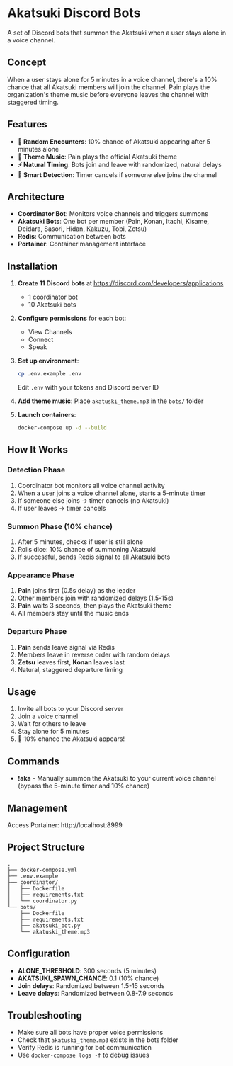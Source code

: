 # Akatsuki Discord Bots

A set of Discord bots that summon the Akatsuki when a user stays alone in a voice channel.

## Concept

When a user stays alone for 5 minutes in a voice channel, there's a 10% chance that all Akatsuki members will join the channel. Pain plays the organization's theme music before everyone leaves the channel with staggered timing.

## Features

- **🎲 Random Encounters**: 10% chance of Akatsuki appearing after 5 minutes alone
- **🎵 Theme Music**: Pain plays the official Akatsuki theme
- **⚡ Natural Timing**: Bots join and leave with randomized, natural delays
- **🔄 Smart Detection**: Timer cancels if someone else joins the channel

## Architecture

- **Coordinator Bot**: Monitors voice channels and triggers summons
- **Akatsuki Bots**: One bot per member (Pain, Konan, Itachi, Kisame, Deidara, Sasori, Hidan, Kakuzu, Tobi, Zetsu)
- **Redis**: Communication between bots
- **Portainer**: Container management interface

## Installation

1. **Create 11 Discord bots** at https://discord.com/developers/applications
   - 1 coordinator bot
   - 10 Akatsuki bots

2. **Configure permissions** for each bot:
   - View Channels
   - Connect
   - Speak

3. **Set up environment**:
   ```bash
   cp .env.example .env
   ```
   Edit `.env` with your tokens and Discord server ID

4. **Add theme music**:
   Place `akatuski_theme.mp3` in the `bots/` folder

5. **Launch containers**:
   ```bash
   docker-compose up -d --build
   ```

## How It Works

### Detection Phase
1. Coordinator bot monitors all voice channel activity
2. When a user joins a voice channel alone, starts a 5-minute timer
3. If someone else joins → timer cancels (no Akatsuki)
4. If user leaves → timer cancels

### Summon Phase (10% chance)
1. After 5 minutes, checks if user is still alone
2. Rolls dice: 10% chance of summoning Akatsuki
3. If successful, sends Redis signal to all Akatsuki bots

### Appearance Phase
1. **Pain** joins first (0.5s delay) as the leader
2. Other members join with randomized delays (1.5-15s)
3. **Pain** waits 3 seconds, then plays the Akatsuki theme
4. All members stay until the music ends

### Departure Phase
1. **Pain** sends leave signal via Redis
2. Members leave in reverse order with random delays
3. **Zetsu** leaves first, **Konan** leaves last
4. Natural, staggered departure timing

## Usage

1. Invite all bots to your Discord server
2. Join a voice channel
3. Wait for others to leave
4. Stay alone for 5 minutes
5. 🎲 10% chance the Akatsuki appears!

## Commands

- **!aka** - Manually summon the Akatsuki to your current voice channel (bypass the 5-minute timer and 10% chance)

## Management

Access Portainer: http://localhost:8999

## Project Structure

```
.
├── docker-compose.yml
├── .env.example
├── coordinator/
│   ├── Dockerfile
│   ├── requirements.txt
│   └── coordinator.py
└── bots/
    ├── Dockerfile
    ├── requirements.txt
    ├── akatsuki_bot.py
    └── akatuski_theme.mp3
```

## Configuration

- **ALONE_THRESHOLD**: 300 seconds (5 minutes)
- **AKATSUKI_SPAWN_CHANCE**: 0.1 (10% chance)
- **Join delays**: Randomized between 1.5-15 seconds
- **Leave delays**: Randomized between 0.8-7.9 seconds

## Troubleshooting

- Make sure all bots have proper voice permissions
- Check that `akatuski_theme.mp3` exists in the bots folder
- Verify Redis is running for bot communication
- Use `docker-compose logs -f` to debug issues